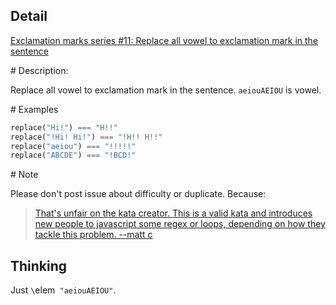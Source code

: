 ## Detail

[Exclamation marks series #11: Replace all vowel to exclamation mark in the sentence](https://www.codewars.com/kata/exclamation-marks-series-number-11-replace-all-vowel-to-exclamation-mark-in-the-sentence/train/haskell)



\# Description:

Replace all vowel to exclamation mark in the sentence. `aeiouAEIOU` is vowel.

\# Examples

```haskell
replace("Hi!") === "H!!"
replace("!Hi! Hi!") === "!H!! H!!"
replace("aeiou") === "!!!!!"
replace("ABCDE") === "!BCD!"
```

\# Note

Please don't post issue about difficulty or duplicate. Because:

> [That's unfair on the kata creator. This is a valid kata and introduces new people to javascript some regex or loops, depending on how they tackle this problem. --matt c](https://www.codewars.com/kata/remove-exclamation-marks/discuss#57fabb625c9910c73000024e)

## Thinking

Just `\`elem` "aeiouAEIOU"`.